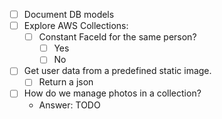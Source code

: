 - [ ] Document DB models
- [ ] Explore AWS Collections:
  - [ ] Constant FaceId for the same person?
    - [ ] Yes
    - [ ] No
- [ ] Get user data from a predefined static image.
  - [ ] Return a json
- [ ] How do we manage photos in a collection?
  - Answer: TODO